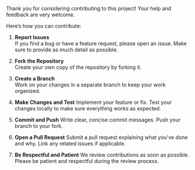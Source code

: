 Thank you for considering contributing to this project! Your help and feedback are very welcome.

Here’s how you can contribute:

1. **Report Issues**  
   If you find a bug or have a feature request, please open an issue. Make sure to provide as much detail as possible.

2. **Fork the Repository**  
   Create your own copy of the repository by forking it.

3. **Create a Branch**  
   Work on your changes in a separate branch to keep your work organized.

4. **Make Changes and Test**
Implement your feature or fix. Test your changes locally to make sure everything works as expected.

5. **Commit and Push**
Write clear, concise commit messages. Push your branch to your fork.

6. **Open a Pull Request**
Submit a pull request explaining what you’ve done and why. Link any related issues if applicable.

7. **Be Respectful and Patient**
We review contributions as soon as possible. Please be patient and respectful during the review process.
